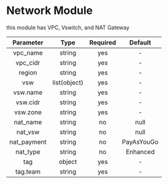 # Network Module
this module has VPC, Vswitch, and NAT Gateway

| Parameter | Type | Required | Default |
| :---: | :---: | :---: | :---: |
| vpc_name | string | yes | - |
| vpc_cidr | string | yes | - |
| region | string | yes | - |
| vsw | list(object) | yes | - |
| vsw.name | string | yes | - |
| vsw.cidr | string | yes | - |
| vsw.zone | string | yes | - |
| nat_name | string | no | null |
| nat_vsw | string | no | null |
| nat_payment | string | no | PayAsYouGo |
| nat_type | string | no | Enhanced | 
| tag  | object | yes | - |
| tag.team | string | yes | - |